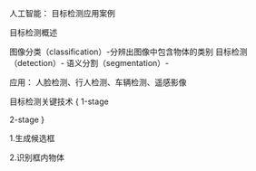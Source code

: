 人工智能：
目标检测应用案例


目标检测概述

图像分类（classification）-分辨出图像中包含物体的类别
目标检测（detection）-
语义分割（segmentation）-

应用：
人脸检测、行人检测、车辆检测、遥感影像

目标检测关键技术
{
1-stage

2-stage
}

1.生成候选框

2.识别框内物体
